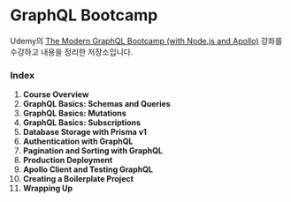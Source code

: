 # GraphQL Bootcamp

Udemy의 [The Modern GraphQL Bootcamp (with Node.js and Apollo)](https://www.udemy.com/course/graphql-bootcamp/) 강좌를 수강하고 내용을 정리한 저장소입니다.

### Index

1. **Course Overview**
2. **GraphQL Basics: Schemas and Queries**
3. **GraphQL Basics: Mutations**
4. **GraphQL Basics: Subscriptions**
5. **Database Storage with Prisma v1**
6. **Authentication with GraphQL**
7. **Pagination and Sorting with GraphQL**
8. **Production Deployment**
9. **Apollo Client and Testing GraphQL**
10. **Creating a Boilerplate Project**
11. **Wrapping Up**
